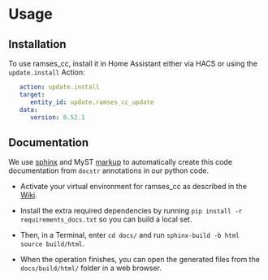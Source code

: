 # Usage

## Installation

To use ramses_cc, install it in Home Assistant either via HACS or using the `update.install` Action:

```yaml
   action: update.install
   target:
      entity_id: update.ramses_cc_update
   data:
      version: 0.52.1
```

## Documentation

We use [sphinx](https://www.sphinx-doc.org/en/master/usage/markdown.html) and
MyST [markup](https://myst-parser.readthedocs.io/en/latest/syntax/organising_content.html) to automatically create this code documentation from `docstr` annotations in our python code.

- Activate your virtual environment for ramses_cc as described in the [Wiki](https://github.com/ramses-rf/ramses_cc/wiki).

- Install the extra required dependencies by running ``pip install -r requirements_docs.txt`` so you can build a local set.

- Then, in a Terminal, enter `cd docs/` and run `sphinx-build -b html source build/html`.

- When the operation finishes, you can open the generated files from the `docs/build/html/` folder in a web browser.
